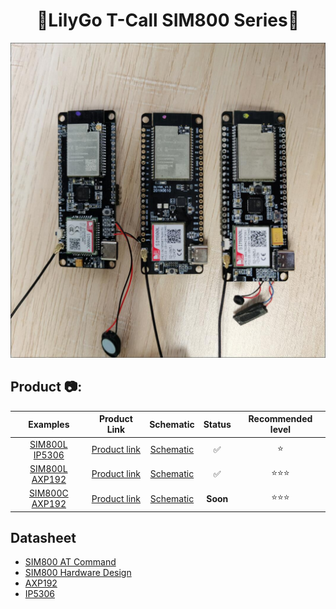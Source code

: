 
<h1 align = "center">🌟LilyGo T-Call SIM800 Series🌟</h1>

![](image/Product.jpg)

<h2 align = "left">Product 📷:</h2>

|                 Examples                  |                           Product  Link                            |                          Schematic                          |  Status  | Recommended level |
| :---------------------------------------: | :----------------------------------------------------------------: | :---------------------------------------------------------: | :------: | :---------------: |
| [SIM800L IP5306](./doc/SIM800L_IP5306.MD) |  [Product link](https://www.aliexpress.com/item/33045221960.html)  | [Schematic](./schematic/LilyGo-SIM800L-IP5306-20190610.pdf) |    ✅     |         ⭐         |
| [SIM800L AXP192](./doc/SIM800L_AXP192.MD) | [Product link](https://www.aliexpress.com/item/4000959701330.html) |  [Schematic](./schematic/LilyGo-SIM800L-PMU-20200409.pdf)   |    ✅     |        ⭐⭐⭐        |
| [SIM800C AXP192](./doc/SIM800C_AXP192.MD) |                          [Product link]()                          |    [Schematic](./schematic/LilyGo-SIM800C-20200630.pdf)     | **Soon** |        ⭐⭐⭐        |

## Datasheet
- [SIM800 AT Command](./datasheet/sim800_series_at_command_manual_v1.01.pdf)
- [SIM800 Hardware Design](./datasheet/SIM800_Hardware%20Design_V1.08.pdf)
- [AXP192](http://www.x-powers.com/en.php/Info/product_detail/article_id/29)
- [IP5306](./datasheet/IP5306%20REG%20V1.4.pdf)



